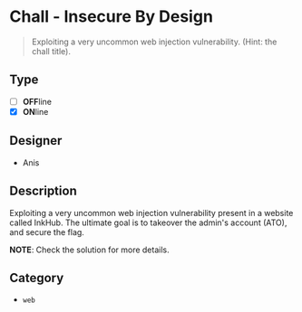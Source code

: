 # Chall - Insecure By Design

> Exploiting a very uncommon web injection vulnerability. (Hint: the chall title).

## Type

- [ ] **OFF**line
- [X] **ON**line

## Designer

- Anis

## Description

Exploiting a very uncommon web injection vulnerability present in a website called InkHub. The ultimate goal is to takeover the admin's account (ATO), and secure the flag. 

**NOTE**: Check the solution for more details.

## Category

- `web`
